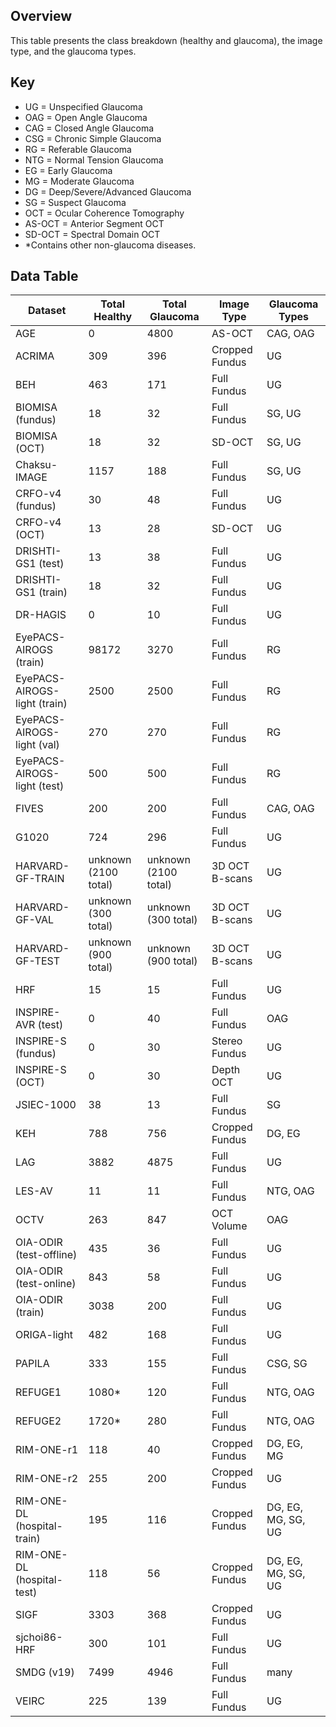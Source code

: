 ## Overview
This table presents the class breakdown (healthy and glaucoma), the image type, and the glaucoma types.

## Key
- UG = Unspecified Glaucoma
- OAG = Open Angle Glaucoma
- CAG = Closed Angle Glaucoma
- CSG = Chronic Simple Glaucoma
- RG = Referable Glaucoma
- NTG = Normal Tension Glaucoma
- EG = Early Glaucoma
- MG = Moderate Glaucoma
- DG = Deep/Severe/Advanced Glaucoma
- SG = Suspect Glaucoma
- OCT = Ocular Coherence Tomography
- AS-OCT = Anterior Segment OCT
- SD-OCT = Spectral Domain OCT
- *Contains other non-glaucoma diseases. 

## Data Table
| Dataset   | Total Healthy | Total Glaucoma | Image Type | Glaucoma Types |
| ------------- | ------------- | ------------- | ------------- | ------------- |
| AGE  | 0  | 4800 | AS-OCT | CAG, OAG |
| ACRIMA  | 309  | 396 | Cropped Fundus | UG |
| BEH | 463 | 171 | Full Fundus | UG |
| BIOMISA (fundus) | 18  | 32 | Full Fundus | SG, UG |
| BIOMISA (OCT) | 18  | 32 | SD-OCT | SG, UG |
| Chaksu-IMAGE | 1157 | 188 | Full Fundus | SG, UG |
| CRFO-v4 (fundus) | 30 | 48 | Full Fundus  | UG |
| CRFO-v4 (OCT) | 13 | 28 | SD-OCT  | UG |
| DRISHTI-GS1 (test) | 13  | 38 | Full Fundus | UG |
| DRISHTI-GS1 (train) | 18  | 32 | Full Fundus | UG |
| DR-HAGIS | 0 | 10 | Full Fundus | UG |
| EyePACS-AIROGS (train) | 98172 | 3270 | Full Fundus | RG |
| EyePACS-AIROGS-light (train) | 2500 | 2500 | Full Fundus | RG |
| EyePACS-AIROGS-light (val) | 270 | 270 | Full Fundus | RG |
| EyePACS-AIROGS-light (test) | 500 | 500 | Full Fundus | RG |
| FIVES | 200 | 200 | Full Fundus | CAG, OAG |
| G1020 | 724 | 296 | Full Fundus | UG |
| HARVARD-GF-TRAIN | unknown (2100 total) | unknown (2100 total)  | 3D OCT B-scans | UG |
| HARVARD-GF-VAL | unknown (300 total) | unknown (300 total)  | 3D OCT B-scans | UG |
| HARVARD-GF-TEST | unknown (900 total) | unknown (900 total)  | 3D OCT B-scans | UG |
| HRF | 15 | 15 | Full Fundus | UG |
| INSPIRE-AVR (test) | 0 | 40 | Full Fundus | OAG |
| INSPIRE-S (fundus) | 0 | 30 | Stereo Fundus | UG |
| INSPIRE-S (OCT) | 0 | 30 | Depth OCT | UG |
| JSIEC-1000 | 38 | 13 | Full Fundus | SG |
| KEH | 788 | 756 | Cropped Fundus | DG, EG |
| LAG | 3882 | 4875 | Full Fundus | UG |
| LES-AV | 11 | 11 | Full Fundus | NTG, OAG |
| OCTV | 263 | 847 | OCT Volume | OAG |
| OIA-ODIR (test-offline)| 435 | 36 | Full Fundus | UG |
| OIA-ODIR (test-online)| 843 | 58 | Full Fundus | UG |
| OIA-ODIR (train)| 3038 | 200 | Full Fundus | UG |
| ORIGA-light | 482 | 168 | Full Fundus | UG |
| PAPILA | 333 | 155 | Full Fundus | CSG, SG |
| REFUGE1 | 1080* | 120 | Full Fundus | NTG, OAG |
| REFUGE2 | 1720* | 280 | Full Fundus | NTG, OAG |
| RIM-ONE-r1 | 118 | 40 | Cropped Fundus | DG, EG, MG |
| RIM-ONE-r2 | 255 | 200 | Cropped Fundus | UG |
| RIM-ONE-DL (hospital-train) | 195 | 116 | Cropped Fundus | DG, EG, MG, SG, UG |
| RIM-ONE-DL (hospital-test) | 118 | 56 | Cropped Fundus | DG, EG, MG, SG, UG |
| SIGF | 3303 | 368 | Cropped Fundus | UG |
| sjchoi86-HRF | 300 | 101 | Full Fundus | UG |
| SMDG (v19) | 7499 | 4946 | Full Fundus | many |
| VEIRC | 225 | 139 | Full Fundus | UG |
